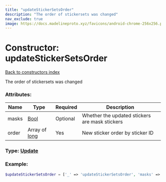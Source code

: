 ```yaml
---
title: "updateStickerSetsOrder"
description: "The order of stickersets was changed"
nav_exclude: true
image: https://docs.madelineproto.xyz/favicons/android-chrome-256x256.png
---
```

# Constructor: updateStickerSetsOrder  
[Back to constructors index](index.md)



The order of stickersets was changed

### Attributes:

| Name     |    Type       | Required | Description |
|----------|---------------|----------|-------------|
|masks|[Bool](../types/Bool.md) | Optional|Whether the updated stickers are mask stickers|
|order|Array of [long](../types/long.md) | Yes|New sticker order by sticker ID|



### Type: [Update](../types/Update.md)


### Example:

```php
$updateStickerSetsOrder = ['_' => 'updateStickerSetsOrder', 'masks' => Bool, 'order' => [long, long]];
```  
